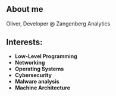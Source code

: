 # 

<!--
**Katikistan/Katikistan** is a ✨ _special_ ✨ repository because its `README.md` (this file) appears on your GitHub profile.

Here are some ideas to get you started:

- 🔭 I’m currently working on ...
- 🌱 I’m currently learning ...
- 👯 I’m looking to collaborate on ...
- 🤔 I’m looking for help with ...
- 💬 Ask me about ...
- 📫 How to reach me: ...
- 
-->
## About me
Oliver, Developer @ Zangenberg Analytics
## Interests: 
- **Low-Level Programming**
- **Networking**
- **Operating Systems**
- **Cybersecurity**
- **Malware analysis**
- **Machine Architecture**
